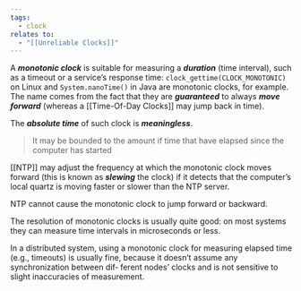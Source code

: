 ```yaml
---
tags:
  - clock
relates to:
  - "[[Unreliable Clocks]]"
---
```

A ***monotonic clock*** is suitable for measuring a ***duration*** (time interval), such as a timeout or a service’s response time: `clock_gettime(CLOCK_MONOTONIC)` on Linux and `System.nanoTime()` in Java are monotonic clocks, for example. The name comes from the fact that they are ***guaranteed*** to always ***move forward*** (whereas a [[Time-Of-Day Clocks]] may jump back in time).

The ***absolute time*** of such clock is ***meaningless***. 

> It may be bounded to the amount if time that have elapsed since the computer has started

[[NTP]] may adjust the frequency at which the monotonic clock moves forward (this is known as ***slewing*** the clock) if it detects that the computer’s local quartz is moving faster or slower than the NTP server. 

NTP cannot cause the monotonic clock to jump forward or backward.

The resolution of monotonic clocks is usually quite good: on most systems they can measure time intervals in microseconds or less.

In a distributed system, using a monotonic clock for measuring elapsed time (e.g., timeouts) is usually fine, because it doesn’t assume any synchronization between dif‐ ferent nodes’ clocks and is not sensitive to slight inaccuracies of measurement.